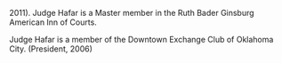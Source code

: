﻿---
fname: 'Barry'
lname: 'Hafar'
id: 947
published: False
layout: judge-bio
---
2011). Judge Hafar is a Master member in the Ruth Bader
Ginsburg American Inn of Courts.

Judge Hafar is a member of the Downtown Exchange Club of Oklahoma City. (President, 2006)
